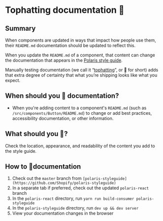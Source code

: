 # Tophatting documentation 🎩

## Summary

When components are updated in ways that impact how people use them, their `README.md` documentation should be updated to reflect this.

When you update the `README.md` of a component, that content can change the documentation that appears in the [Polaris style guide](https://polaris.shopify.com/).

Manually testing documentation (we call it “[tophatting](https://github.com/Shopify/polaris-react/blob/master/documentation/Tophatting.md#history-of-the-phrase)”, or 🎩 for short) adds that extra degree of certainty that what you’re shipping looks like what you expect.

## When should you 🎩 documentation?

- When you're adding content to a component's `README.md` (such as `/src/components/Button/README.md`) to change or add best practices, accessibility documentation, or other information.

## What should you 🎩?

Check the location, appearance, and readability of the content you add to the style guide.

## How to 🎩documentation

1. Check out the `master` branch from `[polaris-styleguide](https://github.com/Shopify/polaris-styleguide)`
1. In a separate tab if preferred, check out the updated `polaris-react` branch
1. In the `polaris-react` directory, run `yarn run build-consumer polaris-styleguide`
1. In the `polaris-styleguide` directory, run `dev up && dev server`
1. View your documentation changes in the browser
